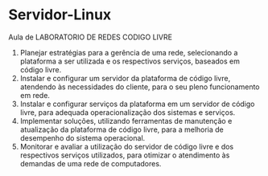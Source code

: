 # Servidor-Linux
Aula de LABORATORIO DE REDES CODIGO LIVRE 

1. Planejar estratégias para a gerência de uma rede, selecionando a plataforma a ser utilizada e os respectivos serviços, baseados em código livre. 
2. Instalar e configurar um servidor da plataforma de código livre, atendendo às necessidades do cliente, para o seu pleno funcionamento em rede. 
3. Instalar e configurar serviços da plataforma em um servidor de código livre, para adequada operacionalização dos sistemas e serviços. 
4. Implementar soluções, utilizando ferramentas de manutenção e atualização da plataforma de código livre, para a melhoria de desempenho do sistema operacional.
5. Monitorar e avaliar a utilização do servidor de código livre e dos respectivos serviços utilizados, para otimizar o atendimento às demandas de uma rede de computadores.
